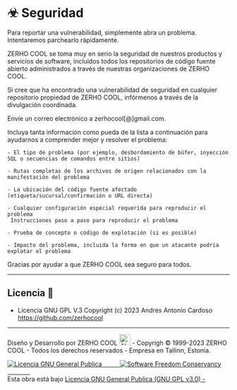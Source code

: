 # ☣ Seguridad

Para reportar una vulnerabilidad, simplemente abra un problema. Intentaremos parchearlo rápidamente.

ZERHO COOL se toma muy en serio la seguridad de nuestros productos y servicios de software, incluidos todos los repositorios de código fuente abierto administrados a través de nuestras organizaciones de ZERHO COOL.

Si cree que ha encontrado una vulnerabilidad de seguridad en cualquier repositorio propiedad de ZERHO COOL, infórmenos a través de la divulgación coordinada.

Envíe un correo electrónico a zerhocool[@]gmail.com.

Incluya tanta información como pueda de la lista a continuación para ayudarnos a comprender mejor y resolver el problema:

    - El tipo de problema (por ejemplo, desbordamiento de búfer, inyección SQL o secuencias de comandos entre sitios)

    - Rutas completas de los archivos de origen relacionados con la manifestación del problema

    - La ubicación del código fuente afectado (etiqueta/sucursal/confirmación o URL directa)

    - Cualquier configuración especial requerida para reproducir el problema
     Instrucciones paso a paso para reproducir el problema

    - Prueba de concepto o código de explotación (si es posible)

    - Impacto del problema, incluida la forma en que un atacante podría explotar el problema

Gracias por ayudar a que ZERHO COOL sea seguro para todos.

---

## Licencia 📄

- Licencia GNU GPL V.3 Copyright (c) 2023 Andres Antonio Cardoso <https://github.com/zerhocool>

---

<p> Diseño y Desarrollo por ZERHO COOL <img src="https://raw.githubusercontent.com/Tarikul-Islam-Anik/Animated-Fluent-Emojis/master/Emojis/Objects/Alembic.png" alt="Alembic" width="25"  height="25" /> - Copyrigh © 1999-2023 ZERHO COOL - Todos los derechos reservados - Empresa en Tallinn, Estonia. </p>

<a rel="licencia" href="https://www.gnu.org/"><img alt="Licencia GNU General Publica " style="border-width:0" src="https://cdn.discordapp.com/attachments/1072960128820715602/1092305619681300520/gplv3-with-text-136x68.png" />⠀⠀⠀⠀<img alt="Software Freedom Conservancy " style="border-width:0" src="https://cdn.discordapp.com/attachments/1072960128820715602/1092474752779694181/conservancy-header.png" />⠀⠀⠀⠀⠀</a><br />Esta obra está bajo <a rel="licencia" href="https://www.gnu.org/licenses/gpl-3.0.html">Licencia GNU General Publica (GNU GPL v3.0) -</a>
